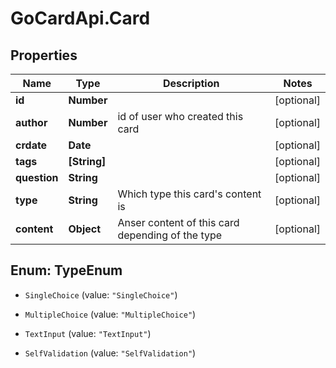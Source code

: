 # GoCardApi.Card

## Properties
Name | Type | Description | Notes
------------ | ------------- | ------------- | -------------
**id** | **Number** |  | [optional] 
**author** | **Number** | id of user who created this card | [optional] 
**crdate** | **Date** |  | [optional] 
**tags** | **[String]** |  | [optional] 
**question** | **String** |  | [optional] 
**type** | **String** | Which type this card&#39;s content is | [optional] 
**content** | **Object** | Anser content of this card depending of the type | [optional] 


<a name="TypeEnum"></a>
## Enum: TypeEnum


* `SingleChoice` (value: `"SingleChoice"`)

* `MultipleChoice` (value: `"MultipleChoice"`)

* `TextInput` (value: `"TextInput"`)

* `SelfValidation` (value: `"SelfValidation"`)




